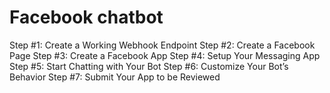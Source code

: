 # Facebook chatbot

Step #1: Create a Working Webhook Endpoint 
Step #2: Create a Facebook Page 
Step #3: Create a Facebook App 
Step #4: Setup Your Messaging App 
Step #5: Start Chatting with Your Bot 
Step #6: Customize Your Bot’s Behavior 
Step #7: Submit Your App to be Reviewed
